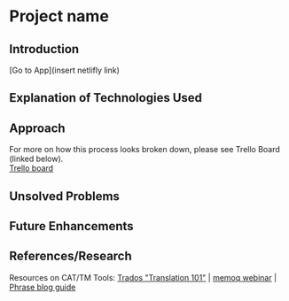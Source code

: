 # Project name


## Introduction

[Go to App](insert netlifly link)

## Explanation of Technologies Used


## Approach  

For more on how this process looks broken down, please see Trello Board (linked below).  
[Trello board](https://trello.com/invite/b/uPVx26Wg/ATTI17e9b43ee9a2616a100a830cf0e06df188C689F2/glossary-app)      


## Unsolved Problems


## Future Enhancements
  
## References/Research

Resources on CAT/TM Tools: [Trados "Translation 101"](https://www.trados.com/solutions/cat-tools/translation-101-what-is-a-cat-tool.html) | [memoq webinar](https://www.memoq.com/resources/webinars/memoq-getting-started-translators) | [Phrase blog guide](https://phrase.com/blog/posts/cat-tools/)